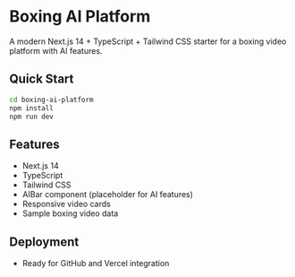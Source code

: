 # Boxing AI Platform

A modern Next.js 14 + TypeScript + Tailwind CSS starter for a boxing video platform with AI features.

## Quick Start

```bash
cd boxing-ai-platform
npm install
npm run dev
```

## Features
- Next.js 14
- TypeScript
- Tailwind CSS
- AIBar component (placeholder for AI features)
- Responsive video cards
- Sample boxing video data

## Deployment
- Ready for GitHub and Vercel integration
